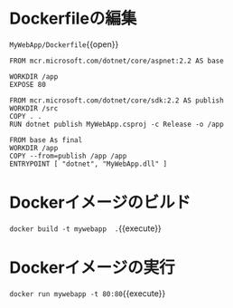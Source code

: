 
# Dockerfileの編集

`MyWebApp/Dockerfile`{{open}}

```
FROM mcr.microsoft.com/dotnet/core/aspnet:2.2 AS base

WORKDIR /app
EXPOSE 80

FROM mcr.microsoft.com/dotnet/core/sdk:2.2 AS publish
WORKDIR /src
COPY . .
RUN dotnet publish MyWebApp.csproj -c Release -o /app

FROM base As final
WORKDIR /app
COPY --from=publish /app /app
ENTRYPOINT [ "dotnet", "MyWebApp.dll" ]
```

# Dockerイメージのビルド

`docker build -t mywebapp  .`{{execute}}

# Dockerイメージの実行

`docker run mywebapp -t 80:80`{{execute}}